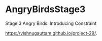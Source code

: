# AngryBirdsStage3
Stage 3 Angry Birds: Introducing Constraint

https://vishnugauttam.github.io/project-29/.
